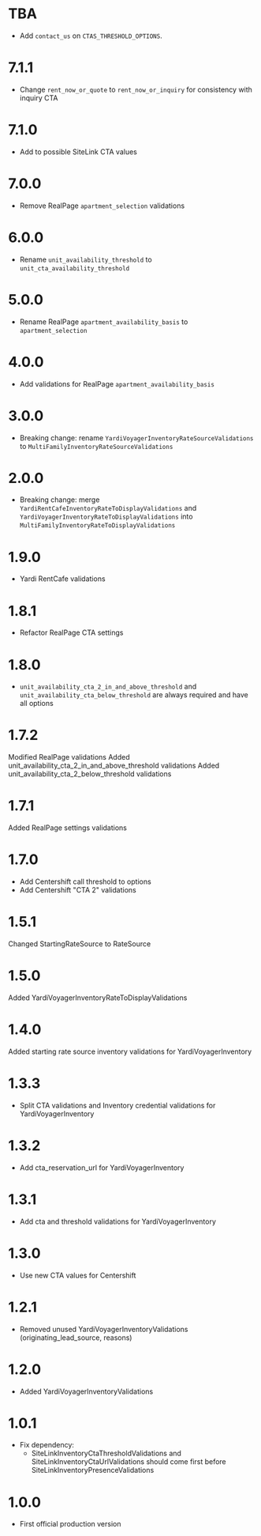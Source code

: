 # TBA

- Add `contact_us` on `CTAS_THRESHOLD_OPTIONS`.

# 7.1.1

- Change `rent_now_or_quote` to `rent_now_or_inquiry` for consistency with inquiry CTA

# 7.1.0

- Add to possible SiteLink CTA values

# 7.0.0

- Remove RealPage `apartment_selection` validations

# 6.0.0

- Rename `unit_availability_threshold` to `unit_cta_availability_threshold`

# 5.0.0

- Rename RealPage `apartment_availability_basis` to `apartment_selection`

# 4.0.0

- Add validations for RealPage `apartment_availability_basis`

# 3.0.0

- Breaking change: rename `YardiVoyagerInventoryRateSourceValidations` to `MultiFamilyInventoryRateSourceValidations`

# 2.0.0

- Breaking change: merge `YardiRentCafeInventoryRateToDisplayValidations` and `YardiVoyagerInventoryRateToDisplayValidations` into `MultiFamilyInventoryRateToDisplayValidations`

# 1.9.0

- Yardi RentCafe validations

# 1.8.1

- Refactor RealPage CTA settings

# 1.8.0

- `unit_availability_cta_2_in_and_above_threshold` and `unit_availability_cta_below_threshold` are always required and have all options

# 1.7.2

Modified RealPage validations
Added unit_availability_cta_2_in_and_above_threshold validations
Added unit_availability_cta_2_below_threshold validations

# 1.7.1

Added RealPage settings validations

# 1.7.0

- Add Centershift call threshold to options
- Add Centershift "CTA 2" validations

# 1.5.1

Changed StartingRateSource to RateSource

# 1.5.0

Added YardiVoyagerInventoryRateToDisplayValidations

# 1.4.0

Added starting rate source inventory validations for YardiVoyagerInventory

# 1.3.3

- Split CTA validations and Inventory credential validations for YardiVoyagerInventory

# 1.3.2

- Add cta_reservation_url for YardiVoyagerInventory

# 1.3.1

- Add cta and threshold validations for YardiVoyagerInventory

# 1.3.0

- Use new CTA values for Centershift

# 1.2.1

- Removed unused YardiVoyagerInventoryValidations (originating_lead_source, reasons)

# 1.2.0

- Added YardiVoyagerInventoryValidations

# 1.0.1

- Fix dependency:
  - SiteLinkInventoryCtaThresholdValidations and SiteLinkInventoryCtaUrlValidations
    should come first before SiteLinkInventoryPresenceValidations

# 1.0.0

- First official production version
